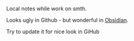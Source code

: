 Local notes while work on smth.

Looks ugly in Github - but wonderful in [Obsidian](https://obsidian.md/).

Try to update it for nice look in GiHub
